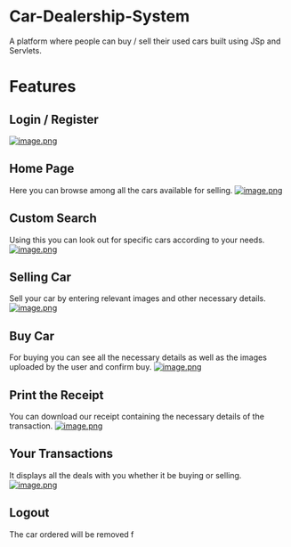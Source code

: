 # Car-Dealership-System
A platform where people can buy / sell their used cars built using JSp and Servlets.

# Features
## Login / Register
[![image.png](https://i.postimg.cc/W4yV7gc8/image.png)](https://postimg.cc/Ff0wrfRk)

## Home Page
Here you can browse among all the cars available for selling.
[![image.png](https://i.postimg.cc/B62z1KSX/image.png)](https://postimg.cc/ygYjMWSH)

## Custom Search
Using this you can look out for specific cars according to your needs.
[![image.png](https://i.postimg.cc/k4D4J7q1/image.png)](https://postimg.cc/DJkF5kWL)

## Selling Car
Sell your car by entering relevant images and other necessary details.
[![image.png](https://i.postimg.cc/1X2vzG2g/image.png)](https://postimg.cc/y3hmQZVB)

## Buy Car
For buying you can see all the necessary details as well as the images uploaded by the user and confirm buy.
[![image.png](https://i.postimg.cc/mrTWR47v/image.png)](https://postimg.cc/G4g5JZ7K)

## Print the Receipt
You can download our receipt containing the necessary details of the transaction.
[![image.png](https://i.postimg.cc/7ZKrxcXb/image.png)](https://postimg.cc/jDnFcMpr)

## Your Transactions
It displays all the deals with you whether it be buying or selling.
[![image.png](https://i.postimg.cc/GtwZ713g/image.png)](https://postimg.cc/r0jns3r5)

## Logout
The car ordered will be removed f